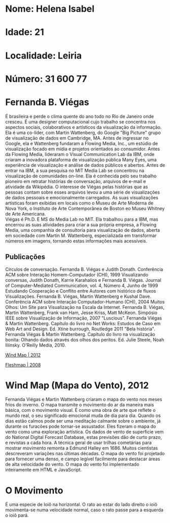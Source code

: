 # Nome: Helena Isabel

# Idade: 21

# Localidade: Leiria

# Número: 31 600 77


# Fernanda B. Viégas

É brasileira e perde o clima quente do ano todo no Rio de Janeiro onde cresceu.
É uma designer computacional cujo trabalho se concentra nos aspectos sociais, colaborativos e artísticos da visualização da informação. Ela é uma co-líder, com Martin Wattenberg, do Google "Big Picture" grupo de visualização de dados em Cambridge, MA.
Antes de ingressar no Google, ela e Wattenberg fundaram a Flowing Media, Inc., um estúdio de visualização focado em mídia e projetos orientados ao consumidor. Antes da Flowing Media, lideraram o Visual Communication Lab da IBM, onde criaram a inovadora plataforma de visualização pública Many Eyes, uma experiência de visualização e análise de dados públicos e abertos.
Antes de entrar na IBM, a sua pesquisa no MIT Media Lab se concentrou na visualização de comunidades on-line. Ela é conhecida pelo seu trabalho pioneiro em retratar histórias de conversação, arquivos de e-mail e atividade da Wikipédia. O interesse de Viégas pelas histórias que as pessoas contam sobre esses arquivos levou a uma série de visualizações de dados pessoais e emocionalmente carregados.
As suas visualizações artísticas foram exibidas em locais como o Museu de Arte Moderna de Nova York, o Instituto de Arte Contemporânea de Boston eo Museu Whitney de Arte Americana.  
Viégas é Ph.D. E MS do Media Lab no MIT. Ela trabalhou para a IBM, mas encerrou as suas atividades para criar a sua própria empresa, a Flowing Media, uma companhia de consultoria para visualização de dados, aberta em sociedade com Martin M. Wattenberg, especializada em transformar números em imagens, tornando estas informações mais acessíveis.

## Publicações

Círculos de conversação. Fernanda B. Viégas e Judith Donath. Conferência ACM sobre Interação Homem-Computador (CHI), 1999 
Visualizando conversas, Judith Donath, Karrie Karahalios e Fernanda B. Viégas. Journal of Computer-Mediated Communication, vol. 4, Número 4, Junho de 1999 
Estudando Cooperação e Conflito entre Autores com histórico de fluxos Visualizações. Fernanda B. Viégas, Martin Wattenberg e Kushal Dave. Conferência ACM sobre Interação Computador-Humano (CHI), 2004 
Muitos Olhos: Um Site para Visualização na Escala da Internet. Fernanda B. Viégas, Martin Wattenberg, Frank van Ham, Jesse Kriss, Matt McKeon. Simpósio IEEE sobre Visualização de Informação, 2007 
"Luscious". Fernanda Viégas & Martin Wattenberg. Capítulo do livro no Net Works: Estudos de Caso em Web Art and Design. Ed. Xtine burrough, Routledge 2011 
"Bela história". Fernanda Viégas & Martin Wattenberg. Capítulo do livro na visualização bonita: Olhando dados através dos olhos dos peritos. Ed. Julie Steele, Noah Iliinsky. O'Reilly Media, 2010. 


[Wind Map | 2012](http://fernandaviegas.com/wind.html)

[Fleshmap | 2008](http://fernandaviegas.com/fleshmap.html)


# Wind Map (Mapa do Vento), 2012

Fernanda Viégas e Martin Wattenberg criaram o mapa do vento nos meses frios do inverno. O mapa transmite o movimento do ar da maneira mais básica, com o movimento visual. É como uma obra de arte que reflete o mundo real, o seu significado emocional muda de dia para dia. Quando os dias estão calmos pode ser uma meditação calmante sobre o ambiente, já durante os furacões pode tornar-se assustador.
Eles fizeram o mapa do vento como uma exploração artística.
Os dados de vento de superfície vem do National Digital Forecast Database, estas previsões dão de curto prazo, e revistas a cada hora.
A técnica geral de usar trilhas cometárias para mostrar movimento remonta a Edmund Halley em 1686. Muitos cientistas descreveram variações nas últimas décadas. O mapa do vento foi projetado para fornecer uma denso, e campo legível facilmente para destacar áreas de alta velocidade do vento.
O mapa do vento foi implementado inteiramente em HTML e JavaScript.


# O Movimento 
É uma especie de Ioiô na horizontal. O rato ao estar do lado direito o ioiô movimenta-se numa velocidade normal, caso o rato passe para a esquerda o ioiô pará.
